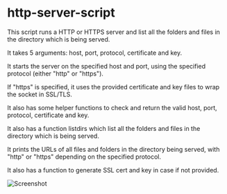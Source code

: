# http-server-script

This script runs a HTTP or HTTPS server and list all the folders and files in the directory which is being served.

It takes 5 arguments: host, port, protocol, certificate and key.

It starts the server on the specified host and port, using the specified protocol (either "http" or "https"). 

If "https" is specified, it uses the provided certificate and key files to wrap the socket in SSL/TLS.

It also has some helper functions to check and return the valid host, port, protocol, certificate and key.

It also has a function listdirs which list all the folders and files in the directory which is being served.

It prints the URLs of all files and folders in the directory being served, with "http" or "https" depending on the specified protocol.

It also has a function to generate SSL cert and key in case if not provided.

![Screenshot](https://github.com/hackerswat/http-server-script/blob/main/Screenshot.jpg)
